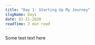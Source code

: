 ```yaml
---
title: "Day 1: Starting Up My Journey"
slugName: Day1
date: 02-11-2020
readTime: 3 min read
---
```

Some test text here